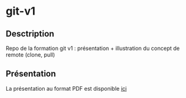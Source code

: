 # git-v1

## Desctription

Repo de la formation git v1 : présentation + illustration du concept de remote (clone, pull)

## Présentation

La présentation au format PDF est disponible [ici](https://gitlab.utc.fr/picasoft/formations/A18/git-v1/-/jobs/artifacts/master/raw/presentation.pdf?job=beamer-build)
